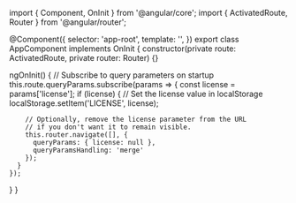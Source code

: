 import { Component, OnInit } from '@angular/core';
import { ActivatedRoute, Router } from '@angular/router';

@Component({
  selector: 'app-root',
  template: '<router-outlet></router-outlet>',
})
export class AppComponent implements OnInit {
  constructor(private route: ActivatedRoute, private router: Router) {}

  ngOnInit() {
    // Subscribe to query parameters on startup
    this.route.queryParams.subscribe(params => {
      const license = params['license'];
      if (license) {
        // Set the license value in localStorage
        localStorage.setItem('LICENSE', license);
        
        // Optionally, remove the license parameter from the URL 
        // if you don't want it to remain visible.
        this.router.navigate([], {
          queryParams: { license: null },
          queryParamsHandling: 'merge'
        });
      }
    });
  }
}
